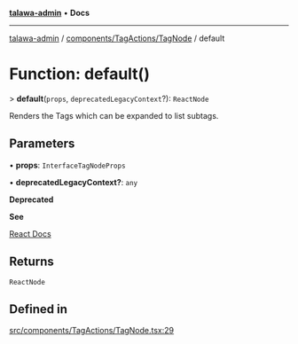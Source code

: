 [**talawa-admin**](../../../../README.md) • **Docs**

***

[talawa-admin](../../../../modules.md) / [components/TagActions/TagNode](../README.md) / default

# Function: default()

\> **default**(`props`, `deprecatedLegacyContext`?): `ReactNode`

Renders the Tags which can be expanded to list subtags.

## Parameters

• **props**: `InterfaceTagNodeProps`

• **deprecatedLegacyContext?**: `any`

**Deprecated**

**See**

[React Docs](https://legacy.reactjs.org/docs/legacy-context.html#referencing-context-in-lifecycle-methods)

## Returns

`ReactNode`

## Defined in

[src/components/TagActions/TagNode.tsx:29](https://github.com/PalisadoesFoundation/talawa-admin/blob/c49a58cefb47697eb25ed53aa1ef6d685c772d3e/src/components/TagActions/TagNode.tsx#L29)
